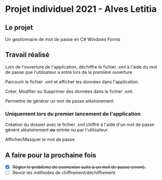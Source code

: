 # Projet individuel 2021 - Alves Letitia

## Le projet

Un gestionnaire de mot de passe en C# Windows Forms

## Travail réalisé

Lors de l'ouverture de l'application, déchiffre le fichier .xml à l'aide du mot de passe que l'utilisateur a entré lors de la première ouverture. 

Parcourir le fichier .xml et afficher les données dans l'application. 

Créer, Modifier ou Supprimer des données dans le fichier .xml. 

Permettre de générer un mot de passe aléatoirement. 

### Uniquement lors du premier lancement de l'application

Création du dossier avec le fichier .xml chiffré à l'aide d'un mot de passe généré aléatoirement **ou** entrée ou par l'utilisateur. 

Afficher/Masquer le mot de passe

## A faire pour la prochaine fois

- [x] ~~Régler le problème de connexion suite à un mot de passe erroné.~~
- [ ] Revoir les méthodes de chiffrement/déchiffrement